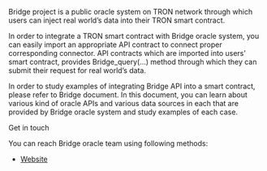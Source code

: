 Bridge project is a public oracle system on TRON network through which users can inject real world’s data into their TRON smart contract.

In order to integrate a TRON smart contract with Bridge oracle system, you can easily import an appropriate API contract to connect proper corresponding connector. API contracts which are imported into users’ smart contract, provides Bridge_query(…) method through which they can submit their request for real world’s data.

In order to study examples of integrating Bridge API into a smart contract, please refer to Bridge document. In this document, you can learn about various kind of oracle APIs and various data sources in each that are provided by Bridge oracle system and study examples of each case.

Get in touch

You can reach Bridge oracle team using following methods:

- [Website](https://bridge.link)
